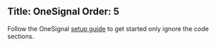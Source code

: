 Title: OneSignal
Order: 5
---

<?! PackageInfo "Shiny.Push.OneSignal" /?>

Follow the OneSignal [setup guide](https://documentation.onesignal.com/docs/xamarin-sdk-setup) to get started only ignore the code sections.